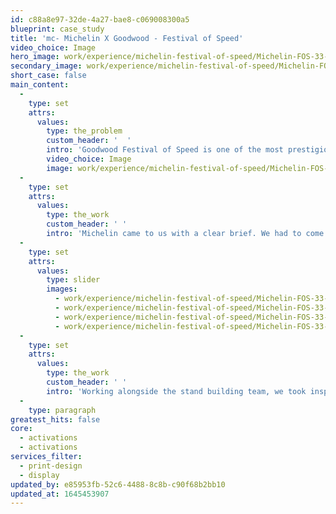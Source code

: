 ```yaml
---
id: c88a8e97-32de-4a27-bae8-c069008300a5
blueprint: case_study
title: 'mc- Michelin X Goodwood - Festival of Speed'
video_choice: Image
hero_image: work/experience/michelin-festival-of-speed/Michelin-FOS-33-Experience-Full-Image-2732x1536.jpg
secondary_image: work/experience/michelin-festival-of-speed/Michelin-FOS-33-Experience-Secondary-Image-896x597.jpg
short_case: false
main_content:
  -
    type: set
    attrs:
      values:
        type: the_problem
        custom_header: '  '
        intro: 'Goodwood Festival of Speed is one of the most prestigious events on the motorsport calendar. So it''s no surprise, that anticipation was at fever pitch heading into 2021, as Goodwood returned after a year away. '
        video_choice: Image
        image: work/experience/michelin-festival-of-speed/Michelin-FOS-33-Experience-Large-927x522.jpg
  -
    type: set
    attrs:
      values:
        type: the_work
        custom_header: ' '
        intro: 'Michelin came to us with a clear brief. We had to come up with a concept that would get their key message of "Performance made to last" across in a dynamic way, but also within the Black & White colour scheme that is unique to Goodwood.'
  -
    type: set
    attrs:
      values:
        type: slider
        images:
          - work/experience/michelin-festival-of-speed/Michelin-FOS-33-Experience-Small-740x416.25-1.jpg
          - work/experience/michelin-festival-of-speed/Michelin-FOS-33-Experience-Small-740x416.25-2.jpg
          - work/experience/michelin-festival-of-speed/Michelin-FOS-33-Experience-Small-740x416.25-3.jpg
          - work/experience/michelin-festival-of-speed/Michelin-FOS-33-Experience-Small-740x416.25-4.jpg
  -
    type: set
    attrs:
      values:
        type: the_work
        custom_header: ' '
        intro: 'Working alongside the stand building team, we took inspiration from the key message to use Michelin Man in a range of dynamic poses. Twinned with the heavy slab typography of the Michelin typeface - we created a visually impactful stand for Michelin''s return to Goodwood, attracting the likes of Jenson Button across the weekend.'
  -
    type: paragraph
greatest_hits: false
core:
  - activations
  - activations
services_filter:
  - print-design
  - display
updated_by: e85953fb-52c6-4488-8c8b-c90f68b2bb10
updated_at: 1645453907
---
```

